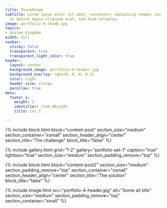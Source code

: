```yaml
---
title: Stonehenge
subtitle: Lorem ipsum dolor sit amet, consetetur sadipscing tempor invidunt ut labore
  et dolore magna aliquyam erat, sed diam voluptua.
image: portfolio-9-thumb.jpg
topics:
- United Kingdom
width: full
navbar:
  sticky: false
  transparent: true
  transparent_light_color: true
header:
  layout: center
  background_image: portfolio-9-header.jpg
  background_overlay: rgba(0, 0, 0, 0.5)
  color: light
  header_size: xlarge
  parallax: true
menu:
  footer_1:
    weight: 2
    identifier: item_d9zsg9Y
    title: Col 1

---
```

{% include block.html 
  block="content-post"
  section_size="medium"
  section_container="xsmall"
  section_header_align="center"
  section_title="The challenge"
  block_title="false"
%}

{% include gallery.html 
	grid="1-2"
	gallery="portfolio-set-1"
	caption="true"
	lightbox="true"
  section_size="medium"
  section_padding_remove="top"
%}

{% include block.html 
  block="content-post2"
  section_size="medium"
  section_padding_remove="top"
  section_container="xsmall"
  section_header_align="center"
  section_title="The solution"
  block_title="false"
%}

{% include image.html 
	src="portfolio-4-header.jpg"
  alt="Some alt title"
  section_size="medium"
  section_padding_remove="top"
  section_container="small"
%}